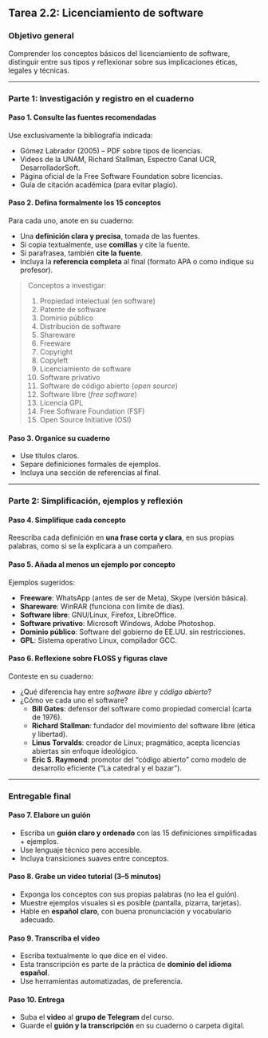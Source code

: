 ## **Tarea 2.2: Licenciamiento de software**

### **Objetivo general**  
Comprender los conceptos básicos del licenciamiento de software, distinguir entre sus tipos y reflexionar sobre sus implicaciones éticas, legales y técnicas.

---

### **Parte 1: Investigación y registro en el cuaderno**

#### **Paso 1. Consulte las fuentes recomendadas**  
Use exclusivamente la bibliografía indicada:
- Gómez Labrador (2005) – PDF sobre tipos de licencias.
- Videos de la UNAM, Richard Stallman, Espectro Canal UCR, DesarrolladorSoft.
- Página oficial de la Free Software Foundation sobre licencias.
- Guía de citación académica (para evitar plagio).

#### **Paso 2. Defina formalmente los 15 conceptos**  
Para cada uno, anote en su cuaderno:
- Una **definición clara y precisa**, tomada de las fuentes.
- Si copia textualmente, use **comillas** y cite la fuente.
- Si parafrasea, también **cite la fuente**.
- Incluya la **referencia completa** al final (formato APA o como indique su profesor).

> Conceptos a investigar:  
> 1. Propiedad intelectual (en software)  
> 2. Patente de software  
> 3. Dominio público  
> 4. Distribución de software  
> 5. Shareware  
> 6. Freeware  
> 7. Copyright  
> 8. Copyleft  
> 9. Licenciamiento de software  
> 10. Software privativo  
> 11. Software de código abierto (*open source*)  
> 12. Software libre (*free software*)  
> 13. Licencia GPL  
> 14. Free Software Foundation (FSF)  
> 15. Open Source Initiative (OSI)

#### **Paso 3. Organice su cuaderno**  
- Use títulos claros.
- Separe definiciones formales de ejemplos.
- Incluya una sección de referencias al final.

---

### **Parte 2: Simplificación, ejemplos y reflexión**

#### **Paso 4. Simplifique cada concepto**  
Reescriba cada definición en **una frase corta y clara**, en sus propias palabras, como si se la explicara a un compañero.

#### **Paso 5. Añada al menos un ejemplo por concepto**  
Ejemplos sugeridos:
- **Freeware**: WhatsApp (antes de ser de Meta), Skype (versión básica).
- **Shareware**: WinRAR (funciona con límite de días).
- **Software libre**: GNU/Linux, Firefox, LibreOffice.
- **Software privativo**: Microsoft Windows, Adobe Photoshop.
- **Dominio público**: Software del gobierno de EE.UU. sin restricciones.
- **GPL**: Sistema operativo Linux, compilador GCC.

#### **Paso 6. Reflexione sobre FLOSS y figuras clave**  
Conteste en su cuaderno:
- ¿Qué diferencia hay entre *software libre* y *código abierto*?
- ¿Cómo ve cada uno el software?
  - **Bill Gates**: defensor del software como propiedad comercial (carta de 1976).
  - **Richard Stallman**: fundador del movimiento del software libre (ética y libertad).
  - **Linus Torvalds**: creador de Linux; pragmático, acepta licencias abiertas sin enfoque ideológico.
  - **Eric S. Raymond**: promotor del “código abierto” como modelo de desarrollo eficiente (“La catedral y el bazar”).

---

### **Entregable final**

#### **Paso 7. Elabore un guión**  
- Escriba un **guión claro y ordenado** con las 15 definiciones simplificadas + ejemplos.
- Use lenguaje técnico pero accesible.
- Incluya transiciones suaves entre conceptos.

#### **Paso 8. Grabe un video tutorial (3–5 minutos)**  
- Exponga los conceptos con sus propias palabras (no lea el guión).
- Muestre ejemplos visuales si es posible (pantalla, pizarra, tarjetas).
- Hable en **español claro**, con buena pronunciación y vocabulario adecuado.

#### **Paso 9. Transcriba el video**  
- Escriba textualmente lo que dice en el video.
- Esta transcripción es parte de la práctica de **dominio del idioma español**.
- Use herramientas automatizadas, de preferencia.

#### **Paso 10. Entrega**  
- Suba el **video** al **grupo de Telegram** del curso.
- Guarde el **guión y la transcripción** en su cuaderno o carpeta digital.


